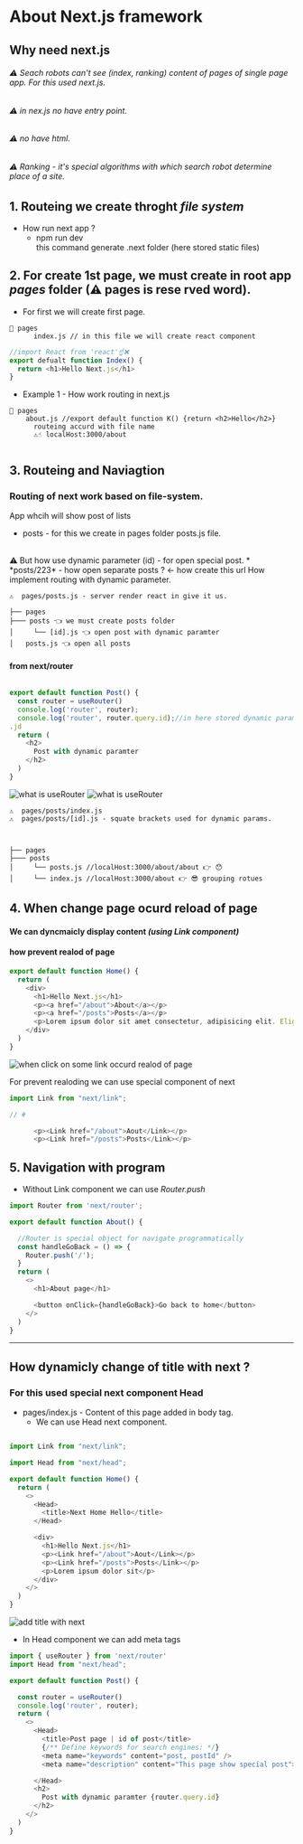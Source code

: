 # About Next.js framework  

## Why need next.js

###### ⚠ Seach robots can't see (index, ranking) content of pages of single page app. For this used next.js. 
###### ⚠ in nex.js no have  entry point. 
###### ⚠ no have html.
###### ⚠ Ranking - it's special algorithms with which search robot determine place of a site. 

##  1. Routeing we create throght *file system* 
  * How run next app ?
    * npm run dev
      <br>
        this command generate .next folder (here stored static files)

  ## 2. For create 1st page, we must create in root app  *pages*   folder (⚠ pages is rese rved word).

* For first we will create first page.
    
```
📁 pages
      index.js // in this file we will create react component
```
 
```javascript
//import React from 'react'☝❌
export defualt function Index() {
  return <h1>Hello Next.js</h1>
}
```

* Example 1 -  How work routing in next.js

```
📁 pages
    about.js //export default function K() {return <h2>Hello</h2>}
      routeing accurd with file name
      ⚠☝ localHost:3000/about
      
```  


## 3. Routeing and Naviagtion

### Routing of next work based on file-system.

App whcih will show post of lists
  * posts - for this we create in pages folder posts.js file. 
  <br>
  ⚠ But how use dynamic parameter (id) - for open special post.
  *  *posts/223* - how open separate posts ? <- how create this url
  How implement routing with dynamic parameter.
 
  ```
⚠  pages/posts.js - server render react in give it us.
 
├── pages
├─── posts 👈 we must create posts folder
│     └── [id].js 👈 open post with dynamic paramter 
│   posts.js 👈 open all posts
  ```


  ####   from next/router
  ```js

  export default function Post() {
    const router = useRouter()
    console.log('router', router);
    console.log('router', router.query.id);//in here stored dynamic param (di === [id])
.jd
    return (
      <h2>
        Post with dynamic paramter
      </h2>
    )
  }
```

  ![what is useRouter](https://i.imgur.com/v1Tzn93.png.jpg)
  ![what is useRouter](https://i.imgur.com/efba38v.png )

  
  
  ```
⚠  pages/posts/index.js 
⚠  pages/posts/[id].js - squate brackets used for dynamic params.


 
├── pages
├─── posts 
│     └── posts.js //localHost:3000/about/about 👉 😯
│     └── index.js //localHost:3000/about 👉 😎 grouping rotues
  ```


## 4.  When change page ocurd reload of page

####  We can dyncmaicly display content *(using Link component)*
#### how prevent realod of page

```js
export default function Home() {
  return (
    <div>
      <h1>Hello Next.js</h1>
      <p><a href="/about">About</a></p>
      <p><a href="/posts">Posts</a></p>
      <p>Lorem ipsum dolor sit amet consectetur, adipisicing elit. Eligendi quidem corporis consequuntur accusamus ipsum deserunt at. Qui nesciunt quis saepe. </p>
    </div>
  )
}

```

![when click on some link occurd realod of page](https://i.imgur.com/kQ6aSR1.png)

For prevent realoding we can use special component of next

```js
import Link from "next/link";

// #

      <p><Link href="/about">Aout</Link></p>
      <p><Link href="/posts">Posts</Link></p> 
```


## 5. Navigation with program

* Without Link component we can use *Router.push*

```js
import Router from 'next/router';

export default function About() {

  //Router is special object for navigate programmatically
  const handleGoBack = () => {
    Router.push('/');
  }
  return (
    <>
      <h1>About page</h1>

      <button onClick={handleGoBack}>Go back to home</button>
    </>
  )
}
```

<hr>

## How dynamicly change of title with next ?

### For this used special next component Head

* pages/index.js - Content of this page added in body tag. 
  * We can use Head next component. 


```js

import Link from "next/link";

import Head from "next/head";

export default function Home() {
  return (
    <>
      <Head>
        <title>Next Home Hello</title>
      </Head>

      <div>
        <h1>Hello Next.js</h1>
        <p><Link href="/about">Aout</Link></p>
        <p><Link href="/posts">Posts</Link></p>
        <p>Lorem ipsum dolor sit</p>
      </div>
    </>
  )
}


```

![add title with next](https://i.imgur.com/MosDyfu.png)


* In Head component we can add meta tags

```js
import { useRouter } from 'next/router'
import Head from "next/head";

export default function Post() {

  const router = useRouter()
  console.log('router', router);
  return (
    <>
      <Head>
        <title>Post page | id of post</title>
        {/** Define keywords for search engines: */}
        <meta name="keywords" content="post, postId" />
        <meta name="description" content="This page show special post"></meta>

      </Head>
      <h2>
        Post with dynamic paramter {router.query.id}
      </h2>
    </>
  )
}
```